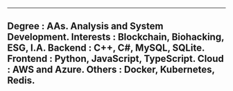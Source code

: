 -----------------------------------------------------------------
   Degree            : AAs. Analysis and System Development.
           Interests : Blockchain, Biohacking, ESG, I.A.
           Backend   : C++, C#, MySQL, SQLite.
           Frontend  : Python, JavaScript, TypeScript.
           Cloud     : AWS and Azure.
           Others    : Docker, Kubernetes, Redis.
-----------------------------------------------------------------
